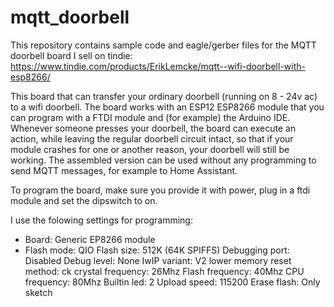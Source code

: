 # mqtt_doorbell

This repository contains sample code and eagle/gerber files for the MQTT doorbell board I sell on tindie: https://www.tindie.com/products/ErikLemcke/mqtt--wifi-doorbell-with-esp8266/ 

This board that can transfer your ordinary doorbell (running on 8 - 24v ac) to a wifi doorbell. The board works with an ESP12 ESP8266 module that you can program with a FTDI module and (for example) the Arduino IDE. Whenever someone presses your doorbell, the board can execute an action, while leaving the regular doorbell circuit intact, so that if your module crashes for one or another reason, your doorbell will still be working. The assembled version can be used without any programming to send MQTT messages, for example to Home Assistant.

To program the board, make sure you provide it with power, plug in a ftdi module and set the dipswitch to on.

I use the folowing settings for programming:

- Board: Generic EP8266 module
- Flash mode: QIO
Flash size: 512K (64K SPIFFS)
Debugging port: Disabled
Debug level: None
IwIP variant: V2 lower memory
reset method: ck
crystal frequency: 26Mhz
Flash frequency: 40Mhz
CPU frequency: 80Mhz
Builtin led: 2
Upload speed: 115200
Erase flash: Only sketch
